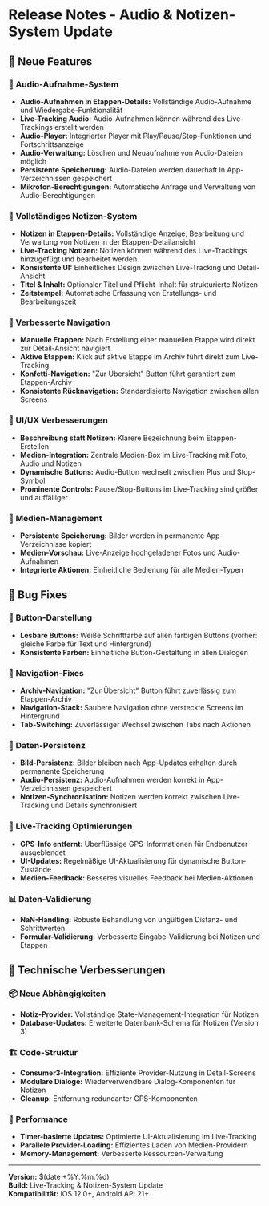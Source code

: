 # Release Notes - Audio & Notizen-System Update

## 🚀 Neue Features

### 🎵 Audio-Aufnahme-System

- **Audio-Aufnahmen in Etappen-Details:** Vollständige Audio-Aufnahme und Wiedergabe-Funktionalität
- **Live-Tracking Audio:** Audio-Aufnahmen können während des Live-Trackings erstellt werden
- **Audio-Player:** Integrierter Player mit Play/Pause/Stop-Funktionen und Fortschrittsanzeige
- **Audio-Verwaltung:** Löschen und Neuaufnahme von Audio-Dateien möglich
- **Persistente Speicherung:** Audio-Dateien werden dauerhaft in App-Verzeichnissen gespeichert
- **Mikrofon-Berechtigungen:** Automatische Anfrage und Verwaltung von Audio-Berechtigungen

### 📝 Vollständiges Notizen-System

- **Notizen in Etappen-Details:** Vollständige Anzeige, Bearbeitung und Verwaltung von Notizen in der Etappen-Detailansicht
- **Live-Tracking Notizen:** Notizen können während des Live-Trackings hinzugefügt und bearbeitet werden
- **Konsistente UI:** Einheitliches Design zwischen Live-Tracking und Detail-Ansicht
- **Titel & Inhalt:** Optionaler Titel und Pflicht-Inhalt für strukturierte Notizen
- **Zeitstempel:** Automatische Erfassung von Erstellungs- und Bearbeitungszeit

### 🎯 Verbesserte Navigation

- **Manuelle Etappen:** Nach Erstellung einer manuellen Etappe wird direkt zur Detail-Ansicht navigiert
- **Aktive Etappen:** Klick auf aktive Etappe im Archiv führt direkt zum Live-Tracking
- **Konfetti-Navigation:** "Zur Übersicht" Button führt garantiert zum Etappen-Archiv
- **Konsistente Rücknavigation:** Standardisierte Navigation zwischen allen Screens

### 🎨 UI/UX Verbesserungen

- **Beschreibung statt Notizen:** Klarere Bezeichnung beim Etappen-Erstellen
- **Medien-Integration:** Zentrale Medien-Box im Live-Tracking mit Foto, Audio und Notizen
- **Dynamische Buttons:** Audio-Button wechselt zwischen Plus und Stop-Symbol
- **Prominente Controls:** Pause/Stop-Buttons im Live-Tracking sind größer und auffälliger

### 📱 Medien-Management

- **Persistente Speicherung:** Bilder werden in permanente App-Verzeichnisse kopiert
- **Medien-Vorschau:** Live-Anzeige hochgeladener Fotos und Audio-Aufnahmen
- **Integrierte Aktionen:** Einheitliche Bedienung für alle Medien-Typen

## 🐛 Bug Fixes

### 🎨 Button-Darstellung

- **Lesbare Buttons:** Weiße Schriftfarbe auf allen farbigen Buttons (vorher: gleiche Farbe für Text und Hintergrund)
- **Konsistente Farben:** Einheitliche Button-Gestaltung in allen Dialogen

### 🔄 Navigation-Fixes

- **Archiv-Navigation:** "Zur Übersicht" Button führt zuverlässig zum Etappen-Archiv
- **Navigation-Stack:** Saubere Navigation ohne versteckte Screens im Hintergrund
- **Tab-Switching:** Zuverlässiger Wechsel zwischen Tabs nach Aktionen

### 💾 Daten-Persistenz

- **Bild-Persistenz:** Bilder bleiben nach App-Updates erhalten durch permanente Speicherung
- **Audio-Persistenz:** Audio-Aufnahmen werden korrekt in App-Verzeichnissen gespeichert
- **Notizen-Synchronisation:** Notizen werden korrekt zwischen Live-Tracking und Details synchronisiert

### 🎯 Live-Tracking Optimierungen

- **GPS-Info entfernt:** Überflüssige GPS-Informationen für Endbenutzer ausgeblendet
- **UI-Updates:** Regelmäßige UI-Aktualisierung für dynamische Button-Zustände
- **Medien-Feedback:** Besseres visuelles Feedback bei Medien-Aktionen

### 📊 Daten-Validierung

- **NaN-Handling:** Robuste Behandlung von ungültigen Distanz- und Schrittwerten
- **Formular-Validierung:** Verbesserte Eingabe-Validierung bei Notizen und Etappen

## 🔧 Technische Verbesserungen

### 📦 Neue Abhängigkeiten

- **Notiz-Provider:** Vollständige State-Management-Integration für Notizen
- **Database-Updates:** Erweiterte Datenbank-Schema für Notizen (Version 3)

### 🏗️ Code-Struktur

- **Consumer3-Integration:** Effiziente Provider-Nutzung in Detail-Screens
- **Modulare Dialoge:** Wiederverwendbare Dialog-Komponenten für Notizen
- **Cleanup:** Entfernung redundanter GPS-Komponenten

### 🔄 Performance

- **Timer-basierte Updates:** Optimierte UI-Aktualisierung im Live-Tracking
- **Parallele Provider-Loading:** Effizientes Laden von Medien-Providern
- **Memory-Management:** Verbesserte Ressourcen-Verwaltung

---

**Version:** $(date +%Y.%m.%d)  
**Build:** Live-Tracking & Notizen-System Update  
**Kompatibilität:** iOS 12.0+, Android API 21+
